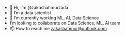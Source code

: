 - 👋 Hi, I’m @zakashahmurzada
- 👀 I’m a data scientist
- 🌱 I’m currently working ML, AI, Data Science
- I’m looking to collaborate on Data Science, ML, AI team
- 📫 How to reach me zakashahmur@outlook.com

<!---
zakashahmurzada/zakashahmurzada is a ✨ special ✨ repository because its `README.md` (this file) appears on your GitHub profile.
You can click the Preview link to take a look at your changes.
--->
